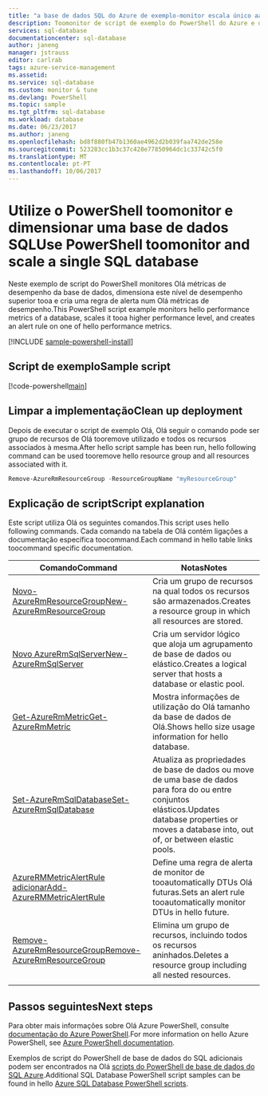 ```yaml
---
title: "a base de dados SQL do Azure de exemplo-monitor escala único aaaPowerShell | Microsoft Docs"
description: Toomonitor de script de exemplo do PowerShell do Azure e dimensionar uma base de dados SQL do Azure
services: sql-database
documentationcenter: sql-database
author: janeng
manager: jstrauss
editor: carlrab
tags: azure-service-management
ms.assetid: 
ms.service: sql-database
ms.custom: monitor & tune
ms.devlang: PowerShell
ms.topic: sample
ms.tgt_pltfrm: sql-database
ms.workload: database
ms.date: 06/23/2017
ms.author: janeng
ms.openlocfilehash: bd8f880fb47b1360ae4962d2b039faa742de258e
ms.sourcegitcommit: 523283cc1b3c37c428e77850964dc1c33742c5f0
ms.translationtype: MT
ms.contentlocale: pt-PT
ms.lasthandoff: 10/06/2017
---
```

# <a name="use-powershell-toomonitor-and-scale-a-single-sql-database"></a><span data-ttu-id="7adc6-103">Utilize o PowerShell toomonitor e dimensionar uma base de dados SQL</span><span class="sxs-lookup"><span data-stu-id="7adc6-103">Use PowerShell toomonitor and scale a single SQL database</span></span>

<span data-ttu-id="7adc6-104">Neste exemplo de script do PowerShell monitores Olá métricas de desempenho da base de dados, dimensiona este nível de desempenho superior tooa e cria uma regra de alerta num Olá métricas de desempenho.</span><span class="sxs-lookup"><span data-stu-id="7adc6-104">This PowerShell script example monitors hello performance metrics of a database, scales it tooa higher performance level, and creates an alert rule on one of hello performance metrics.</span></span> 

[!INCLUDE [sample-powershell-install](../../../includes/sample-powershell-install-no-ssh.md)]

## <a name="sample-script"></a><span data-ttu-id="7adc6-105">Script de exemplo</span><span class="sxs-lookup"><span data-stu-id="7adc6-105">Sample script</span></span>

[!code-powershell[main](../../../powershell_scripts/sql-database/monitor-and-scale-database/monitor-and-scale-database.ps1?highlight=13-14 "Monitor and scale single SQL Database")]

## <a name="clean-up-deployment"></a><span data-ttu-id="7adc6-106">Limpar a implementação</span><span class="sxs-lookup"><span data-stu-id="7adc6-106">Clean up deployment</span></span>

<span data-ttu-id="7adc6-107">Depois de executar o script de exemplo Olá, Olá seguir o comando pode ser grupo de recursos de Olá tooremove utilizado e todos os recursos associados à mesma.</span><span class="sxs-lookup"><span data-stu-id="7adc6-107">After hello script sample has been run, hello following command can be used tooremove hello resource group and all resources associated with it.</span></span>

```powershell
Remove-AzureRmResourceGroup -ResourceGroupName "myResourceGroup"
```

## <a name="script-explanation"></a><span data-ttu-id="7adc6-108">Explicação de script</span><span class="sxs-lookup"><span data-stu-id="7adc6-108">Script explanation</span></span>

<span data-ttu-id="7adc6-109">Este script utiliza Olá os seguintes comandos.</span><span class="sxs-lookup"><span data-stu-id="7adc6-109">This script uses hello following commands.</span></span> <span data-ttu-id="7adc6-110">Cada comando na tabela de Olá contém ligações a documentação específica toocommand.</span><span class="sxs-lookup"><span data-stu-id="7adc6-110">Each command in hello table links toocommand specific documentation.</span></span>

| <span data-ttu-id="7adc6-111">Comando</span><span class="sxs-lookup"><span data-stu-id="7adc6-111">Command</span></span> | <span data-ttu-id="7adc6-112">Notas</span><span class="sxs-lookup"><span data-stu-id="7adc6-112">Notes</span></span> |
|---|---|
 [<span data-ttu-id="7adc6-113">Novo-AzureRmResourceGroup</span><span class="sxs-lookup"><span data-stu-id="7adc6-113">New-AzureRmResourceGroup</span></span>](/powershell/module/azurerm.resources/new-azurermresourcegroup) | <span data-ttu-id="7adc6-114">Cria um grupo de recursos na qual todos os recursos são armazenados.</span><span class="sxs-lookup"><span data-stu-id="7adc6-114">Creates a resource group in which all resources are stored.</span></span> |
| [<span data-ttu-id="7adc6-115">Novo AzureRmSqlServer</span><span class="sxs-lookup"><span data-stu-id="7adc6-115">New-AzureRmSqlServer</span></span>](/powershell/module/azurerm.sql/new-azurermsqlserver) | <span data-ttu-id="7adc6-116">Cria um servidor lógico que aloja um agrupamento de base de dados ou elástico.</span><span class="sxs-lookup"><span data-stu-id="7adc6-116">Creates a logical server that hosts a database or elastic pool.</span></span> |
| [<span data-ttu-id="7adc6-117">Get-AzureRmMetric</span><span class="sxs-lookup"><span data-stu-id="7adc6-117">Get-AzureRmMetric</span></span>](/powershell/module/azurerm.insights/get-azurermmetric) | <span data-ttu-id="7adc6-118">Mostra informações de utilização do Olá tamanho da base de dados de Olá.</span><span class="sxs-lookup"><span data-stu-id="7adc6-118">Shows hello size usage information for hello database.</span></span>|
| [<span data-ttu-id="7adc6-119">Set-AzureRmSqlDatabase</span><span class="sxs-lookup"><span data-stu-id="7adc6-119">Set-AzureRmSqlDatabase</span></span>](/powershell/module/azurerm.sql/set-azurermsqldatabase) | <span data-ttu-id="7adc6-120">Atualiza as propriedades de base de dados ou move de uma base de dados para fora do ou entre conjuntos elásticos.</span><span class="sxs-lookup"><span data-stu-id="7adc6-120">Updates database properties or moves a database into, out of, or between elastic pools.</span></span> |
| [<span data-ttu-id="7adc6-121">AzureRMMetricAlertRule adicionar</span><span class="sxs-lookup"><span data-stu-id="7adc6-121">Add-AzureRMMetricAlertRule</span></span>](/powershell/module/azurerm.insights/add-azurermmetricalertrule) | <span data-ttu-id="7adc6-122">Define uma regra de alerta de monitor de tooautomatically DTUs Olá futuras.</span><span class="sxs-lookup"><span data-stu-id="7adc6-122">Sets an alert rule tooautomatically monitor DTUs in hello future.</span></span> |
| [<span data-ttu-id="7adc6-123">Remove-AzureRmResourceGroup</span><span class="sxs-lookup"><span data-stu-id="7adc6-123">Remove-AzureRmResourceGroup</span></span>](/powershell/module/azurerm.resources/remove-azurermresourcegroup) | <span data-ttu-id="7adc6-124">Elimina um grupo de recursos, incluindo todos os recursos aninhados.</span><span class="sxs-lookup"><span data-stu-id="7adc6-124">Deletes a resource group including all nested resources.</span></span> |
|||

## <a name="next-steps"></a><span data-ttu-id="7adc6-125">Passos seguintes</span><span class="sxs-lookup"><span data-stu-id="7adc6-125">Next steps</span></span>

<span data-ttu-id="7adc6-126">Para obter mais informações sobre Olá Azure PowerShell, consulte [documentação do Azure PowerShell](/powershell/azure/overview).</span><span class="sxs-lookup"><span data-stu-id="7adc6-126">For more information on hello Azure PowerShell, see [Azure PowerShell documentation](/powershell/azure/overview).</span></span>

<span data-ttu-id="7adc6-127">Exemplos de script do PowerShell de base de dados do SQL adicionais podem ser encontrados na Olá [scripts do PowerShell de base de dados do SQL Azure](../sql-database-powershell-samples.md).</span><span class="sxs-lookup"><span data-stu-id="7adc6-127">Additional SQL Database PowerShell script samples can be found in hello [Azure SQL Database PowerShell scripts](../sql-database-powershell-samples.md).</span></span>
